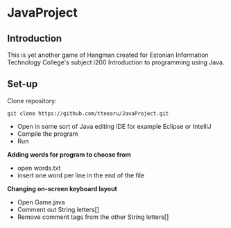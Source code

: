 # JavaProject

Introduction
------------

This is yet another game of  Hangman created for Estonian Information Technology College's subject i200 Introduction to programming using Java.

Set-up
------

Clone repository:

```
git clone https://github.com/tteearu/JavaProject.git 
```

- Open in some sort of Java editing IDE for example Eclipse or IntelliJ
- Compile the program
- Run

**Adding words for program to choose from**
* open words.txt
* insert one word per line in the end of the file

**Changing on-screen keyboard layout**
* Open Game.java
* Comment out String letters[]
* Remove comment tags from the other String letters[]
